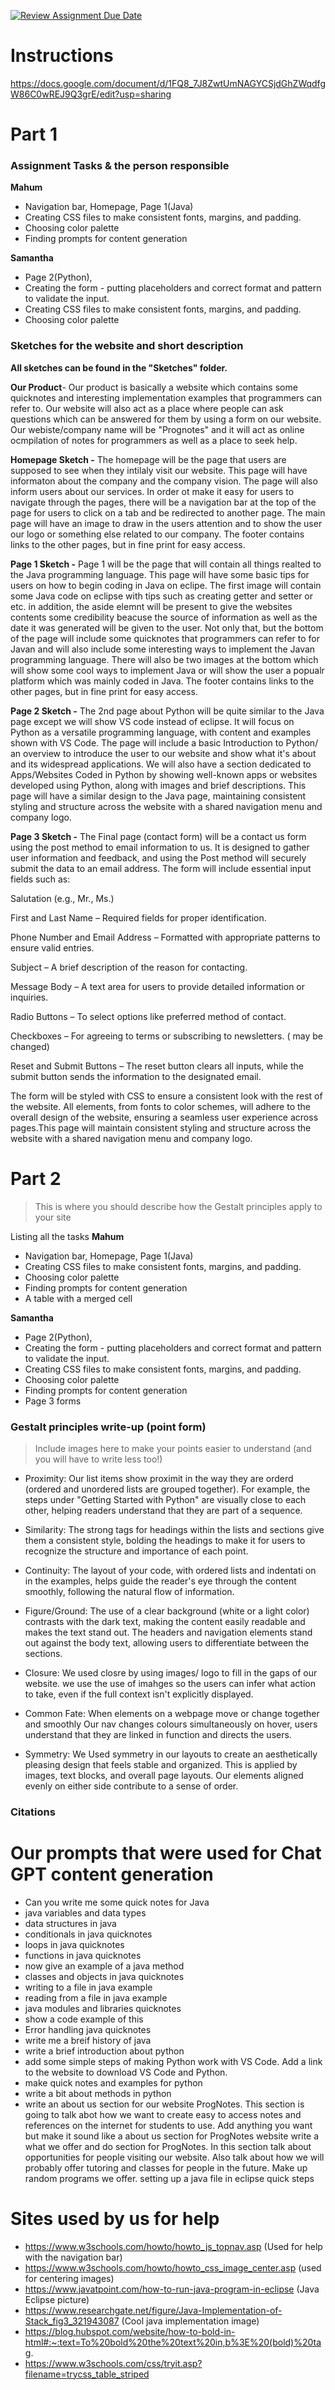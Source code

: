 [![Review Assignment Due Date](https://classroom.github.com/assets/deadline-readme-button-22041afd0340ce965d47ae6ef1cefeee28c7c493a6346c4f15d667ab976d596c.svg)](https://classroom.github.com/a/LO5PCc12)
# Instructions

https://docs.google.com/document/d/1FQ8_7J8ZwtUmNAGYCSjdGhZWqdfgW86C0wREJ9Q3grE/edit?usp=sharing

# Part 1

### Assignment Tasks & the person responsible

**Mahum**
- Navigation bar, Homepage, Page 1(Java) 
- Creating CSS files to make consistent fonts, margins, and padding.
- Choosing color palette 
- Finding prompts for content generation
  
**Samantha**
- Page 2(Python),
- Creating the form - putting placeholders and correct format and pattern to validate the input.
- Creating CSS files to make consistent fonts, margins, and padding.
- Choosing color palette 


### Sketches for the website and short description
**All sketches can be found in the "Sketches" folder.**

**Our Product**-
Our product is basically a website which contains some quicknotes and interesting implementation examples that programmers can refer to. Our website will also act as a place where people can ask questions which can be answered for them by using a form on our website. Our webiste/company name will be "Prognotes" and it will act as online ocmpilation of notes for programmers as well as a place to seek help. 

**Homepage Sketch -**
The homepage will be the page that users are supposed to see when they intilaly visit our website. This page will have informaton about the company and the company vision. The page will also inform users about our services. In order ot make it easy for users to navigate through the pages, there will be a navigation bar at the top of the page for users to click on a tab and be redirected to another page. The main page will have an image to draw in the users attention and to show the user our logo or something else related to our company. The footer contains links to the other pages, but in fine print for easy access. 

**Page 1 Sketch -** 
Page 1 will be the page that will contain all things realted to the Java programming language. This page will have some basic tips for users on how to begin coding in Java on eclipe. The first image will contain some Java code on eclipse with tips such as creating getter and setter or etc. in addition, the aside elemnt will be present to give the websites contents some credibility beacuse the source of information as well as the date it was generated will be given to the user. Not only that, but the bottom of the page will include some quicknotes that programmers can refer to for Javan and will also include some interesting ways to implement the Javan programming language. There will also be two images at the bottom which will show some cool ways to implement Java or will show the user a popualr platform which was mainly coded in Java. The footer contains links to the other pages, but in fine print for easy access. 

**Page 2 Sketch -** 
The 2nd page about Python will be quite similar to the Java page except we will show VS code instead of eclipse. It will focus on Python as a versatile programming language, with content and examples shown with VS Code. The page will include a basic Introduction to Python/ an overview to introduce the user to our website and show what it's about and its widespread applications. We will also have a section dedicated to Apps/Websites Coded in Python by showing well-known apps or websites developed using Python, along with images and brief descriptions. This page will have a similar design to the Java page, maintaining consistent styling and structure across the website with a shared navigation menu and company logo.

**Page 3 Sketch -** 
The Final page (contact form) will be a contact us form using the post method to email information to us. It is designed to gather user information and feedback, and using the Post method will securely submit the data to an email address. The form will include essential input fields such as:

Salutation (e.g., Mr., Ms.)

First and Last Name – Required fields for proper identification.

Phone Number and Email Address – Formatted with appropriate patterns to ensure valid entries.

Subject – A brief description of the reason for contacting.

Message Body – A text area for users to provide detailed information or inquiries.

Radio Buttons – To select options like preferred method of contact.

Checkboxes – For agreeing to terms or subscribing to newsletters. ( may be changed) 

Reset and Submit Buttons – The reset button clears all inputs, while the submit button sends the information to the designated email.

The form will be styled with CSS to ensure a consistent look with the rest of the website. All elements, from fonts to color schemes, will adhere to the overall design of the website, ensuring a seamless user experience across pages.This page will maintain consistent styling and structure across the website with a shared navigation menu and company logo.

# Part 2
> This is where you should describe how the Gestalt principles apply to your site

 Listing all the tasks 
 **Mahum**
- Navigation bar, Homepage, Page 1(Java) 
- Creating CSS files to make consistent fonts, margins, and padding.
- Choosing color palette 
- Finding prompts for content generation
- A table with a merged cell

  
**Samantha**
- Page 2(Python),
- Creating the form - putting placeholders and correct format and pattern to validate the input.
- Creating CSS files to make consistent fonts, margins, and padding.
- Choosing color palette 
- Finding prompts for content generation
- Page 3 forms 



### Gestalt principles write-up (point form)
> Include images here to make your points easier to understand (and you will have to write less too!)
- Proximity:
    Our list items show proximit in the way they are orderd (ordered and unordered lists are grouped together). For example, the steps under "Getting Started with Python" are visually close to each other, helping readers understand that they are part of a sequence.

- Similarity:
The strong tags for headings within the lists and sections give them a consistent style, bolding the headings to make it for users to recognize the structure and importance of each point.

- Continuity:
The layout of your code, with ordered lists and indentati on in the examples, helps guide the reader's eye through the content smoothly, following the natural flow of information.
- Figure/Ground:
The use of a clear background (white or a light color) contrasts with the dark text, making the content easily readable and makes the text stand out. The headers and navigation elements stand out against the body text, allowing users to differentiate between the sections.
- Closure:
We used closre by using images/ logo to fill in the gaps of our website. we use the use of imahges so the users can infer what action to take, even if the full context isn't explicitly displayed.

- Common Fate: 
When elements on a webpage move or change together and smoothly 
Our nav changes colours simultaneously on hover, users understand that they are linked in function and directs the users. 

- Symmetry:
We Used symmetry in our layouts to create an aesthetically pleasing design that feels stable and organized. This is applied by images, text blocks, and overall page layouts. Our elements aligned evenly on either side contribute to a sense of order.

### Citations
# Our prompts that were used for Chat GPT content generation
- Can you write me some quick notes for Java
- java variables and data types 
- data structures in java 
- conditionals in java quicknotes  
- loops in java quicknotes 
- functions in java quicknotes  
- now give an example of a java method
- classes and objects in java quicknotes
- writing to a file in java example 
- reading from a file in java example 
- java modules and libraries quicknotes 
- show a code example of this 	
- Error handling java quicknotes
- write me a breif history of java 
- write a brief introduction about python
- add some simple steps of making Python work with VS Code. Add a link to the website to download VS Code and Python.
- make quick notes and examples for python
- write a bit about methods in python
- write an about us section for our website ProgNotes. This section is going to talk abot how we want to create easy to access notes and references on the internet for students to use. Add anything you want but make it sound like a about us section for ProgNotes website
write a what we offer and do section for ProgNotes. In this section talk about opportunities for people visiting our website. Also talk about how we will probably offer tutoring and classes for people in the future. Make up random programs we offer. 
setting up a java file in eclipse quick steps


# Sites used by us for help 
- https://www.w3schools.com/howto/howto_js_topnav.asp (Used for help with the navigation bar)
- https://www.w3schools.com/howto/howto_css_image_center.asp (used for centering images)
- https://www.javatpoint.com/how-to-run-java-program-in-eclipse (Java Eclipse picture)
- https://www.researchgate.net/figure/Java-Implementation-of-Stack_fig3_321943087 (Cool java implementation image)
- https://blog.hubspot.com/website/how-to-bold-in-html#:~:text=To%20bold%20the%20text%20in,b%3E%20(bold)%20tag.
- https://www.w3schools.com/css/tryit.asp?filename=trycss_table_striped 

